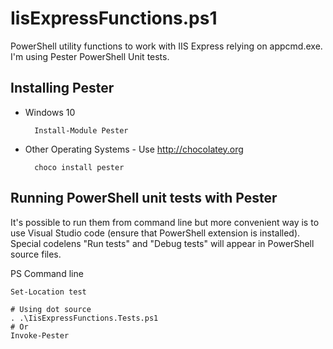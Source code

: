 # IisExpressFunctions.ps1

PowerShell utility functions to work with IIS Express relying on
appcmd.exe. I'm using Pester PowerShell Unit tests.

## Installing Pester

* Windows 10

        Install-Module Pester

* Other Operating Systems - Use <http://chocolatey.org>

        choco install pester

## Running PowerShell unit tests with Pester

It's possible to run them from command line but more convenient way is to use Visual Studio code
(ensure that PowerShell extension is installed). Special codelens "Run tests" and "Debug tests"
will appear in PowerShell source files.

PS Command line

    Set-Location test

    # Using dot source
    . .\IisExpressFunctions.Tests.ps1
    # Or
    Invoke-Pester